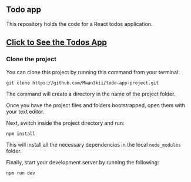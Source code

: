 ## Todo app

This repository holds the code for a React todos application. 

## [Click to See the Todos App](https://react-todos-ibas.vercel.app/)

### Clone the project

You can clone this project by running this command from your terminal:

```
git clone https://github.com/Mwan3kii/todo-app-project.git
```

The command will create a directory in the name of the project folder.

Once you have the project files and folders bootstrapped, open them with your text editor.

Next, switch inside the project directory and run:

```
npm install
```

This will install all the necessary dependencies in the local `node_modules` folder.

Finally, start your development server by running the following:

```
npm run dev
```